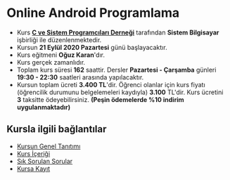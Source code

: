 # Online Android Programlama

+ Kurs [__C ve Sistem Programcıları Derneği__](http://www.csystem.org/) tarafından __Sistem Bilgisayar__ işbirliği ile düzenlenmektedir.
+ Kursun __21 Eylül 2020 Pazartesi__ günü başlayacaktır.
+ Kurs eğitmeni __Oğuz Karan__'dır.
+ Kurs gerçek zamanlıdır.
+ Toplam kurs süresi __162__ saattir. Dersler __Pazartesi - Çarşamba__ günleri __19:30 - 22:30__ saatleri arasında yapılacaktır.
+ Kursun toplam ücreti __3.400 TL__'dir. Öğrenci olanlar için kurs fiyatı (öğrencilik durumunu belgelemeleri kaydıyla) __3.100__ TL'dir. Kurs ücretini __3__ taksitte ödeyebilirsiniz. __(Peşin ödemelerde %10 indirim uygulanmaktadır)__

## Kursla ilgili bağlantılar
+ [Kursun Genel Tanıtımı](https://github.com/CSD-1993/Online_Android_Programlama/blob/master/kurs_tanitimi.md)
+ [Kurs İçeriği]()
+ [Sık Sorulan Sorular]()
+ [Kursa Kayıt](https://us02web.zoom.us/meeting/register/tZEkdeqoqTsoE9QSbhwQHKs12g8RTE3Oiz9n)
